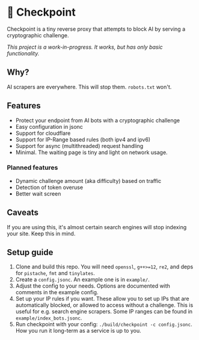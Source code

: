 # 🛑 Checkpoint

Checkpoint is a tiny reverse proxy that attempts to block AI by serving a cryptographic challenge.

_This project is a work-in-progress. It works, but has only basic functionality._

## Why?

AI scrapers are everywhere. This will stop them. `robots.txt` won't.

## Features
- Protect your endpoint from AI bots with a cryptographic challenge
- Easy configuration in jsonc
- Support for cloudflare
- Support for IP-Range based rules (both ipv4 and ipv6)
- Support for async (multithreaded) request handling
- Minimal. The waiting page is tiny and light on network usage.

### Planned features
- Dynamic challenge amount (aka difficulty) based on traffic
- Detection of token overuse
- Better wait screen

## Caveats
If you are using this, it's almost certain search engines will stop indexing your site. Keep this in mind.

## Setup guide

1. Clone and build this repo. You will need `openssl`, `g++>=12`, `re2`, and deps for `pistache`, `fmt` and `tinylates`.
2. Create a `config.jsonc`. An example one is in `example/`.
3. Adjust the config to your needs. Options are documented with comments in the example config.
4. Set up your IP rules if you want. These allow you to set up IPs that are automatically blocked, or allowed to access without a challenge. This is useful for e.g. search engine scrapers. Some IP ranges can be found in `example/index_bots.jsonc`.
5. Run checkpoint with your config: `./build/checkpoint -c config.jsonc`. How you run it long-term as a service is up to you.

